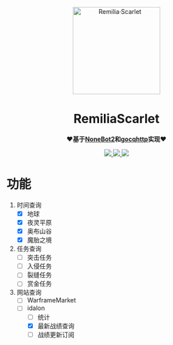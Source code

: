 <p align="center">
	<a href="https://github.com/axStar/WarframeQQbot_RemiliaScarlet">
		<img src="https://s3.bmp.ovh/imgs/2022/05/26/c0293edb48a8333f.png" width="200" height="200" alt="Remilia·Scarlet">
	</a>
</p>
<div align="center">

# RemiliaScarlet

**❤基于[NoneBot2](https://github.com/nonebot/nonebot2)和[gocqhttp](https://github.com/Mrs4s/go-cqhttp)实现❤**

<p align="center">
	<a href="https://space.bilibili.com/100455457">
		<img src="https://img.shields.io/badge/B%E7%AB%99-white?logo=bilibili">
	</a>
	<a href="https://qm.qq.com/cgi-bin/qm/qr?k=a1sMkSIXA_F2_6tDhuXdnD2u7ibinIcT&noverify=0">
		<img src="https://img.shields.io/badge/QQ-%23339999?logo=Tencent%20QQ">
	</a>
	<img src="https://img.shields.io/badge/%E5%BC%80%E5%8F%91%E8%BF%9B%E5%BA%A6-1%25-red">
</p>

</div>

# 功能
1. 时间查询
	- [x] 地球
	- [x] 夜灵平原
	- [x] 奥布山谷
	- [x] 魔胎之境

2. 任务查询
   - [ ] 突击任务
   - [ ] 入侵任务
   - [ ] 裂缝任务
   - [ ] 赏金任务

3. 网站查询
	- [ ] WarframeMarket
	- [ ] idalon
    	- [ ] 统计
    	- [x] 最新战绩查询
    	- [ ] 战绩更新订阅